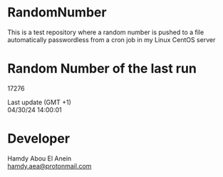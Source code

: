 # RandomNumber    
This is a test repository where a random number is pushed to a file automatically passwordless from a cron job in my Linux CentOS server    
# Random Number of the last run   
17276
      
Last update (GMT +1)    
04/30/24 14:00:01
# Developer    
Hamdy Abou El Anein   
hamdy.aea@protonmail.com
